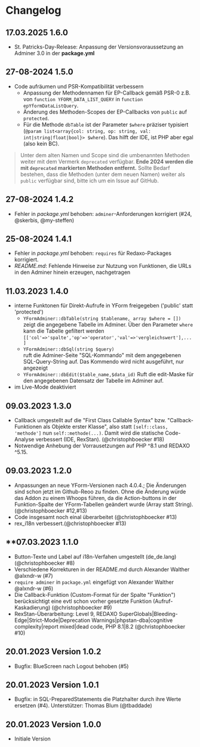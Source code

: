 # Changelog

## **17.03.2025 1.6.0**

- St. Patricks-Day-Release: Anpassung der Versionsvoraussetzung an Adminer 3.0 in der __package.yml__

## **27-08-2024 1.5.0**

- Code aufräumen und PSR-Kompatibilität verbessern
  - Anpassung der Methodennamen für EP-Callback gemäß PSR-0 z.B. von `function YFORM_DATA_LIST_QUERY` in `function epYformDataListQuery`.
  - Änderung des Methoden-Scopes der EP-Callbacks von `public` auf `protected`.
  - Für die Methode `dbTable` ist der Parameter `$where` präziser typisiert (`@param list<array{col: string, op: string, val: int|string|float|bool}> $where`). Das hilft der IDE, ist PHP aber egal (also kein BC).

> Unter dem alten Namen und Scope sind die umbenannten Methoden weiter mit dem Vermerk `deprecated` verfügbar. **Ende 2024 werden die mit `deprecated` markierten Methoden entfernt.** Sollte Bedarf bestehen, dass die Methoden (unter dem neuen Namen) weiter als `public` verfügbar sind, bitte ich um ein Issue auf GitHub. 

## **27-08-2024 1.4.2**

- Fehler in _package.yml_ behoben: `adminer`-Anforderungen korrigiert (#24, @skerbis, @my-steffen)

## **25-08-2024 1.4.1**

- Fehler in _package.yml_ behoben: `requires` für Redaxo-Packages korrigiert.
- _README.md_: Fehlende Hinweise zur Nutzung von Funktionen, die URLs in den Adminer hinein erzeugen, nachgetragen

## **11.03.2023 1.4.0**

- interne Funktonen für Direkt-Aufrufe in YForm freigegeben ('public' statt 'protected')
  - `YFormAdminer::dbTable(string $tablename, array $where = [])`  
    zeigt die angegebene Tabelle im Adminer. Über den Parameter `where` kann
    die Tabelle gefiltert werden `[['col'=>'spalte','op'=>'operator','val'=>'vergleichswert'],...]`
  - `YFormAdminer::dbSql(string $query)`  
    ruft die Adminer-Seite "SQL-Kommando" mit dem angegebenen SQL-Query-String auf.
    Das Kommendo wird nicht ausgeführt, nur angezeigt
  - `YFormAdminer::dbEdit($table_name,$data_id)`
    Ruft die edit-Maske für den angegebenen Datensatz der Tabelle im Adminer auf.
- im Live-Mode deaktiviert

## **09.03.2023 1.3.0**

- Callback umgestellt auf die "First Class Callable Syntax" bzw. "Callback-Funktionen als Objekte erster Klasse", also statt `[self::class, 'methode']` nun `self::methode(...)`. Damit wird die statische Code-Analyse verbessert (IDE, RexStan). (@christophboecker #18)
- Notwendige Anhebung der Vorrausetzungen auf PHP ^8.1 und REDAXO ^5.15.

## **09.03.2023 1.2.0**

- Anpassungen an neue YForm-Versionen nach 4.0.4.; Die Änderungen sind schon jetzt im Github-Reoo zu finden.
  Ohne die Änderung würde das Addon zu einem Whoops führen, da die Action-buttons in der Funktion-Spalte
  der YForm-Tabellen geändert wurde (Array statt String). (@christophboecker #12,#13)
- Code insgesamt noch einal überarbeitet (@christophboecker #13)
- rex_i18n verbessert.(@christophboecker #13)

## **07.03.2023 1.1.0

- Button-Texte und Label auf i18n-Verfahen umgestellt (de_de.lang) (@christophboecker #8)
- Verschiedene Korrekturen in der README.md durch Alexander Walther @alxndr-w (#7)
- `require adminer` in `package.yml` eingefügt von Alexander Walther @alxndr-w (#6)
- Die Callback-Funktion (Custom-Format für der Spalte "Funktion") berücksichtigt eine evtl schon vorher gesetzte Funktion (Aufruf-Kaskadierung) (@christophboecker #9)
- RexStan-Überarbeitung: Level 9, REDAXO SuperGlobals|Bleeding-Edge|Strict-Mode|Deprecation Warnings|phpstan-dba|cognitive complexity|report mixed|dead code, PHP 8.1|8.2 (@christophboecker #10)

## **20.01.2023 Version 1.0.2**

- Bugfix: BlueScreen nach Logout behoben (#5)

## **20.01.2023 Version 1.0.1**

- Bugfix: in SQL-PreparedStatements die Platzhalter durch ihre Werte ersetzen (#4). Unterstützer: Thomas Blum (@tbaddade)

## **20.01.2023 Version 1.0.0**

- Initiale Version
